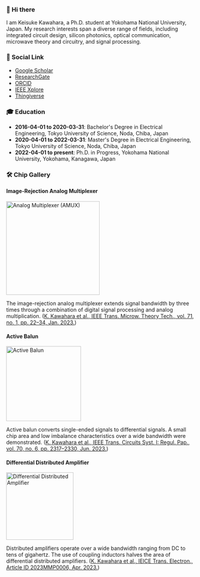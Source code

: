 ### 👋 Hi there

I am Keisuke Kawahara, a Ph.D. student at Yokohama National University, Japan.
My research interests span a diverse range of fields, including integrated circuit design, silicon photonics, optical communication, microwave theory and circuitry, and signal processing.

### 🔗 Social Link

- [Google Scholar](https://scholar.google.com/citations?user=6pVmiUwAAAAJ&hl=en&oi=sra)
- [ResearchGate](https://www.researchgate.net/profile/Keisuke-Kawahara-3)
- [ORCID](https://orcid.org/0000-0003-1542-057X)
- [IEEE Xplore](https://ieeexplore.ieee.org/author/37088532755)
- [Thingiverse](https://www.thingiverse.com/keikawa/designs)

### 🎓 Education

- **2016-04-01 to 2020-03-31**: Bachelor's Degree in Electrical Engineering, Tokyo University of Science, Noda, Chiba, Japan
- **2020-04-01 to 2022-03-31**: Master's Degree in Electrical Engineering, Tokyo University of Science, Noda, Chiba, Japan
- **2022-04-01 to present**: Ph.D. in Progress, Yokohama National University, Yokohama, Kanagawa, Japan

### 🛠️ Chip Gallery

#### Image-Rejection Analog Multiplexer

<img src="https://github.com/keikawa/keikawa/assets/37934321/0a788fc4-a56a-4eec-8b89-ca3c76d87f3c" alt="Analog Multiplexer (AMUX)" height="250">

The image-rejection analog multiplexer extends signal bandwidth by three times through a combination of digital signal processing and analog multiplication. ([K. Kawahara et al.,	IEEE Trans. Microw. Theory Tech., vol. 71, no. 1, pp. 22–34, Jan. 2023.](https://doi.org/10.1109/TMTT.2022.3190480))

#### Active Balun

<img src="https://github.com/keikawa/keikawa/assets/37934321/9ee94376-df53-490d-bfb3-57a3276ce3f3" alt="Active Balun" height="200">

Active balun converts single-ended signals to differential signals. A small chip area and low imbalance characteristics over a wide bandwidth were demonstrated. ([K. Kawahara et al., IEEE Trans. Circuits Syst. I: Regul. Pap., vol. 70, no. 6, pp. 2317–2330, Jun. 2023.](https://doi.org/10.1109/TCSI.2023.3257089))

#### Differential Distributed Amplifier

<img src="https://github.com/keikawa/keikawa/assets/37934321/aa5208c0-3d57-4b71-93ee-fc7e6e1efe1f" alt="Differential Distributed Amplifier" height="180">

Distributed amplifiers operate over a wide bandwidth ranging from DC to tens of gigahertz. The use of coupling inductors halves the area of differential distributed amplifiers. ([K. Kawahara et al., IEICE Trans. Electron., Article ID 2023MMP0006, Apr. 2023.](https://doi.org/10.1587/transele.2023MMP0006))

<!--
**keikawa/keikawa** is a ✨ _special_ ✨ repository because its `README.md` (this file) appears on your GitHub profile.

Here are some ideas to get you started:

- 🔭 I’m currently working on ...
- 🌱 I’m currently learning ...
- 👯 I’m looking to collaborate on ...
- 🤔 I’m looking for help with ...
- 💬 Ask me about ...
- 📫 How to reach me: ...
- 😄 Pronouns: ...
- ⚡ Fun fact: ...
-->
